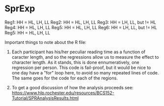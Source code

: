 # SprExp

Reg1: HH = HL, LH, LL
Reg2: HH = HL, LH, LL
Reg3: HH = LH, LL, but != HL    
Reg4: HH = HL, LH, LL
Reg5: HH = HL, LH, LL
Reg6: HH = LH, LL, but != HL
Reg5: HH = HL, LH, LL


Important things to note about the R file:

1. Each participant has his/her peculiar reading time as a function of caracter length, and so
   the regressions allow us to measure the effect to character length. As it stands, this is
   done ennumeratively, one regression per person. This code is fail-proof, but it would be 
   nice to one day have a "for" loop here, to avoid so many repeated lines of code.
   The same goes for the code for each of the regions.

2. To get a good discussion of how the analysis proceeds see: 
    https://www.hlp.rochester.edu/resources/BCS152-Tutorial/SPRAnalysisResults.html
    
